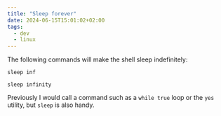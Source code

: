 ```yaml
---
title: "Sleep forever"
date: 2024-06-15T15:01:02+02:00
tags:
  - dev
  - linux
---
```


The following commands will make the shell sleep indefinitely:

<!--more-->

```shell
sleep inf
```

```shell
sleep infinity
```

Previously I would call a command such as a `while true` loop or the `yes`
utility, but `sleep` is also handy.
